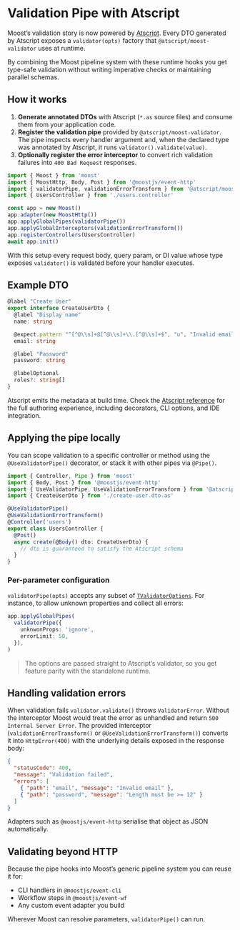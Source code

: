 # Validation Pipe with Atscript

Moost’s validation story is now powered by [Atscript](https://atscript.moost.org/). Every DTO generated by Atscript exposes a `validator(opts)` factory that `@atscript/moost-validator` uses at runtime.

By combining the Moost pipeline system with these runtime hooks you get type-safe validation without writing imperative checks or maintaining parallel schemas.

## How it works

1. **Generate annotated DTOs** with Atscript (`*.as` source files) and consume them from your application code.
2. **Register the validation pipe** provided by `@atscript/moost-validator`. The pipe inspects every handler argument and, when the declared type was annotated by Atscript, it runs `validator().validate(value)`.
3. **Optionally register the error interceptor** to convert rich validation failures into `400 Bad Request` responses.

```ts
import { Moost } from 'moost'
import { MoostHttp, Body, Post } from '@moostjs/event-http'
import { validatorPipe, validationErrorTransform } from '@atscript/moost-validator'
import { UsersController } from './users.controller'

const app = new Moost()
app.adapter(new MoostHttp())
app.applyGlobalPipes(validatorPipe())
app.applyGlobalInterceptors(validationErrorTransform())
app.registerControllers(UsersController)
await app.init()
```

With this setup every request body, query param, or DI value whose type exposes `validator()` is validated before your handler executes.

## Example DTO

```ts
@label "Create User"
export interface CreateUserDto {
  @label "Display name"
  name: string

  @expect.pattern "^[^@\\s]+@[^@\\s]+\\.[^@\\s]+$", "u", "Invalid email"
  email: string

  @label "Password"
  password: string

  @labelOptional
  roles?: string[]
}
```

Atscript emits the metadata at build time. Check the [Atscript reference](https://atscript.moost.org/llms-full.txt) for the full authoring experience, including decorators, CLI options, and IDE integration.

## Applying the pipe locally

You can scope validation to a specific controller or method using the `@UseValidatorPipe()` decorator, or stack it with other pipes via `@Pipe()`.

```ts
import { Controller, Pipe } from 'moost'
import { Body, Post } from '@moostjs/event-http'
import { UseValidatorPipe, UseValidationErrorTransform } from '@atscript/moost-validator'
import { CreateUserDto } from './create-user.dto.as'

@UseValidatorPipe()
@UseValidationErrorTransform()
@Controller('users')
export class UsersController {
  @Post()
  async create(@Body() dto: CreateUserDto) {
    // dto is guaranteed to satisfy the Atscript schema
  }
}
```

### Per-parameter configuration

`validatorPipe(opts)` accepts any subset of [`TValidatorOptions`](https://github.com/moostjs/atscript/blob/main/packages/typescript/src/validator.ts). For instance, to allow unknown properties and collect all errors:

```ts
app.applyGlobalPipes(
  validatorPipe({
    unknwonProps: 'ignore',
    errorLimit: 50,
  }),
)
```

> The options are passed straight to Atscript’s validator, so you get feature parity with the standalone runtime.

## Handling validation errors

When validation fails `validator.validate()` throws `ValidatorError`. Without the interceptor Moost would treat the error as unhandled and return `500 Internal Server Error`. The provided interceptor (`validationErrorTransform()` or `@UseValidationErrorTransform()`) converts it into `HttpError(400)` with the underlying details exposed in the response body:

```json
{
  "statusCode": 400,
  "message": "Validation failed",
  "errors": [
    { "path": "email", "message": "Invalid email" },
    { "path": "password", "message": "Length must be >= 12" }
  ]
}
```

Adapters such as `@moostjs/event-http` serialise that object as JSON automatically.

## Validating beyond HTTP

Because the pipe hooks into Moost’s generic pipeline system you can reuse it for:

- CLI handlers in `@moostjs/event-cli`
- Workflow steps in `@moostjs/event-wf`
- Any custom event adapter you build

Wherever Moost can resolve parameters, `validatorPipe()` can run.

